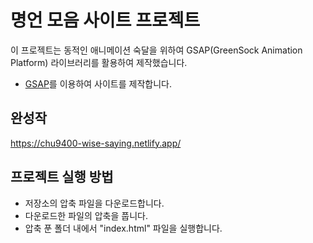 # 명언 모음 사이트 프로젝트

이 프로젝트는 동적인 애니메이션 숙달을 위하여 GSAP(GreenSock Animation Platform) 라이브러리를 활용하여 제작했습니다.

- [GSAP](https://gsap.com/)를 이용하여 사이트를 제작합니다. 

## 완성작
https://chu9400-wise-saying.netlify.app/


## 프로젝트 실행 방법
- 저장소의 압축 파일을 다운로드합니다.
- 다운로드한 파일의 압축을 풉니다.
- 압축 푼 폴더 내에서 "index.html" 파일을 실행합니다.